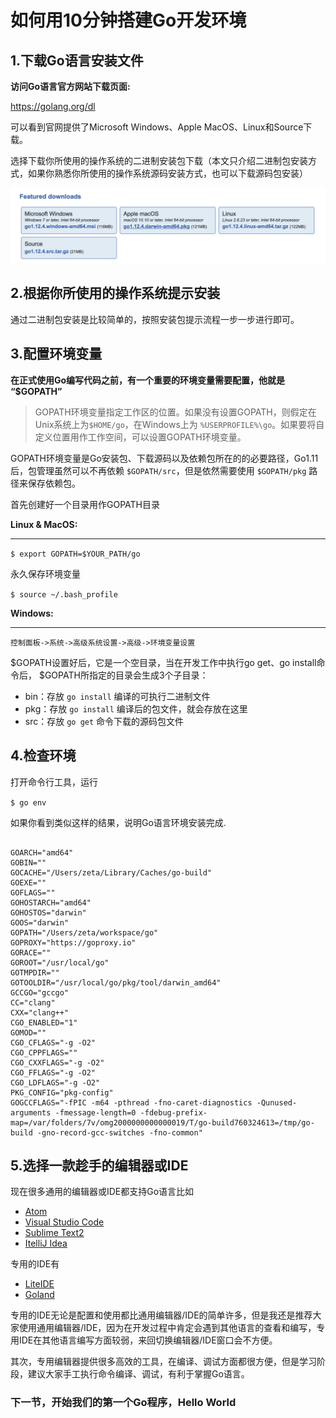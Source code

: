 # 如何用10分钟搭建Go开发环境

## 1.下载Go语言安装文件

**访问Go语言官方网站下载页面:** 

https://golang.org/dl

可以看到官网提供了Microsoft Windows、Apple MacOS、Linux和Source下载。

选择下载你所使用的操作系统的二进制安装包下载（本文只介绍二进制包安装方式，如果你熟悉你所使用的操作系统源码安装方式，也可以下载源码包安装）

![下载](golangdls.png)

## 2.根据你所使用的操作系统提示安装

通过二进制包安装是比较简单的，按照安装包提示流程一步一步进行即可。

## 3.配置环境变量

**在正式使用Go编写代码之前，有一个重要的环境变量需要配置，他就是 “$GOPATH”**

> GOPATH环境变量指定工作区的位置。如果没有设置GOPATH，则假定在Unix系统上为`$HOME/go`，在Windows上为 `%USERPROFILE%\go`。如果要将自定义位置用作工作空间，可以设置GOPATH环境变量。

GOPATH环境变量是Go安装包、下载源码以及依赖包所在的的必要路径，Go1.11后，包管理虽然可以不再依赖 `$GOPATH/src`，但是依然需要使用 `$GOPATH/pkg` 路径来保存依赖包。

首先创建好一个目录用作GOPATH目录

**Linux & MacOS:**

----

`$ export GOPATH=$YOUR_PATH/go`

永久保存环境变量

`$ source ~/.bash_profile`

**Windows:**

----

`控制面板->系统->高级系统设置->高级->环境变量设置`

$GOPATH设置好后，它是一个空目录，当在开发工作中执行go get、go install命令后， $GOPATH所指定的目录会生成3个子目录：

- bin：存放 `go install` 编译的可执行二进制文件
- pkg：存放 `go install` 编译后的包文件，就会存放在这里
- src：存放 `go get` 命令下载的源码包文件

## 4.检查环境

打开命令行工具，运行

`$ go env`

如果你看到类似这样的结果，说明Go语言环境安装完成.

``` shell

GOARCH="amd64"
GOBIN=""
GOCACHE="/Users/zeta/Library/Caches/go-build"
GOEXE=""
GOFLAGS=""
GOHOSTARCH="amd64"
GOHOSTOS="darwin"
GOOS="darwin"
GOPATH="/Users/zeta/workspace/go"
GOPROXY="https://goproxy.io"
GORACE=""
GOROOT="/usr/local/go"
GOTMPDIR=""
GOTOOLDIR="/usr/local/go/pkg/tool/darwin_amd64"
GCCGO="gccgo"
CC="clang"
CXX="clang++"
CGO_ENABLED="1"
GOMOD=""
CGO_CFLAGS="-g -O2"
CGO_CPPFLAGS=""
CGO_CXXFLAGS="-g -O2"
CGO_FFLAGS="-g -O2"
CGO_LDFLAGS="-g -O2"
PKG_CONFIG="pkg-config"
GOGCCFLAGS="-fPIC -m64 -pthread -fno-caret-diagnostics -Qunused-arguments -fmessage-length=0 -fdebug-prefix-map=/var/folders/7v/omg2000000000000019/T/go-build760324613=/tmp/go-build -gno-record-gcc-switches -fno-common"
```

## 5.选择一款趁手的编辑器或IDE

现在很多通用的编辑器或IDE都支持Go语言比如

- [Atom](https://atom.io/)
- [Visual Studio Code](https://code.visualstudio.com/)
- [Sublime Text2](https://www.sublimetext.com/2)
- [ItelliJ Idea](https://www.jetbrains.com/idea/)

专用的IDE有

- [LiteIDE](http://liteide.org/cn/)
- [Goland](https://www.jetbrains.com/go/?fromMenu)

专用的IDE无论是配置和使用都比通用编辑器/IDE的简单许多，但是我还是推荐大家使用通用编辑器/IDE，因为在开发过程中肯定会遇到其他语言的查看和编写，专用IDE在其他语言编写方面较弱，来回切换编辑器/IDE窗口会不方便。

其次，专用编辑器提供很多高效的工具，在编译、调试方面都很方便，但是学习阶段，建议大家手工执行命令编译、调试，有利于掌握Go语言。

### 下一节，开始我们的第一个Go程序，Hello World